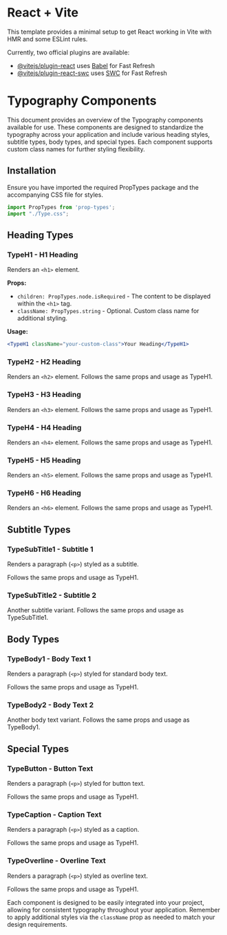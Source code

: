# React + Vite

This template provides a minimal setup to get React working in Vite with HMR and some ESLint rules.

Currently, two official plugins are available:

- [@vitejs/plugin-react](https://github.com/vitejs/vite-plugin-react/blob/main/packages/plugin-react/README.md) uses [Babel](https://babeljs.io/) for Fast Refresh
- [@vitejs/plugin-react-swc](https://github.com/vitejs/vite-plugin-react-swc) uses [SWC](https://swc.rs/) for Fast Refresh


# Typography Components

This document provides an overview of the Typography components available for use. These components are designed to standardize the typography across your application and include various heading styles, subtitle types, body types, and special types. Each component supports custom class names for further styling flexibility.

## Installation

Ensure you have imported the required PropTypes package and the accompanying CSS file for styles.

```jsx
import PropTypes from 'prop-types';
import "./Type.css";

```

## Heading Types

### TypeH1 - H1 Heading

Renders an `<h1>` element.

**Props:**

- `children: PropTypes.node.isRequired` - The content to be displayed within the `<h1>` tag.
- `className: PropTypes.string` - Optional. Custom class name for additional styling.

**Usage:**

```jsx
<TypeH1 className="your-custom-class">Your Heading</TypeH1>
```

### TypeH2 - H2 Heading

Renders an `<h2>` element. Follows the same props and usage as TypeH1.

### TypeH3 - H3 Heading

Renders an `<h3>` element. Follows the same props and usage as TypeH1.

### TypeH4 - H4 Heading

Renders an `<h4>` element. Follows the same props and usage as TypeH1.

### TypeH5 - H5 Heading

Renders an `<h5>` element. Follows the same props and usage as TypeH1.

### TypeH6 - H6 Heading

Renders an `<h6>` element. Follows the same props and usage as TypeH1.

## Subtitle Types

### TypeSubTitle1 - Subtitle 1

Renders a paragraph (`<p>`) styled as a subtitle.

Follows the same props and usage as TypeH1.

### TypeSubTitle2 - Subtitle 2

Another subtitle variant. Follows the same props and usage as TypeSubTitle1.

## Body Types

### TypeBody1 - Body Text 1

Renders a paragraph (`<p>`) styled for standard body text.

Follows the same props and usage as TypeH1.

### TypeBody2 - Body Text 2

Another body text variant. Follows the same props and usage as TypeBody1.

## Special Types

### TypeButton - Button Text

Renders a paragraph (`<p>`) styled for button text.

Follows the same props and usage as TypeH1.

### TypeCaption - Caption Text

Renders a paragraph (`<p>`) styled as a caption.

Follows the same props and usage as TypeH1.

### TypeOverline - Overline Text

Renders a paragraph (`<p>`) styled as overline text.

Follows the same props and usage as TypeH1.

Each component is designed to be easily integrated into your project, allowing for consistent typography throughout your application. Remember to apply additional styles via the `className` prop as needed to match your design requirements.
